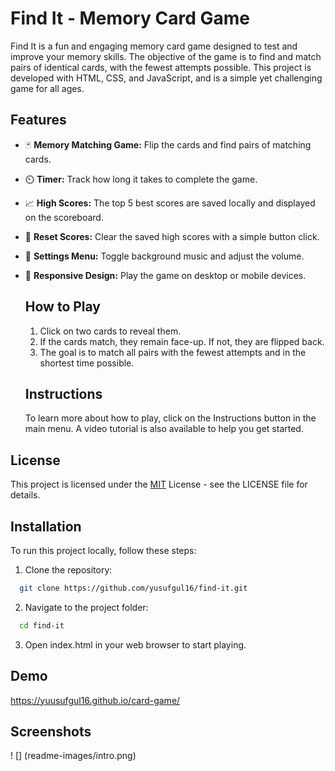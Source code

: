 
# Find It - Memory Card Game

Find It is a fun and engaging memory card game designed to test and improve your memory skills. The objective of the game is to find and match pairs of identical cards, with the fewest attempts possible. This project is developed with HTML, CSS, and JavaScript, and is a simple yet challenging game for all ages.


## Features

* 🃏 **Memory Matching Game:** Flip the cards and find pairs of matching cards.
* ⏲️ **Timer:** Track how long it takes to complete the game.
* 📈 **High Scores:** The top 5 best scores are saved locally and displayed on the scoreboard.
* 🔁 **Reset Scores:** Clear the saved high scores with a simple button click.
* 🎵 **Settings Menu:** Toggle background music and adjust the volume.
* 📱 **Responsive Design:** Play the game on desktop or mobile devices.

  ## How to Play
  1. Click on two cards to reveal them.
  2. If the cards match, they remain face-up. If not, they are flipped back.
  3. The goal is to match all pairs with the fewest attempts and in the shortest time possible.

  ## Instructions
  To learn more about how to play, click on the Instructions button in the main menu. A video tutorial is also available to help you get started.
  
## License

This project is licensed under the [MIT](https://choosealicense.com/licenses/mit/) License - see the LICENSE file for details. 

  
## Installation 

To run this project locally, follow these steps:
1. Clone the repository:
```bash 
  git clone https://github.com/yusufgul16/find-it.git

```

2. Navigate to the project folder:
```bash 
  cd find-it

```
3. Open index.html in your web browser to start playing.


## Demo
https://yuusufgul16.github.io/card-game/

## Screenshots
! [] (readme-images/intro.png) 
